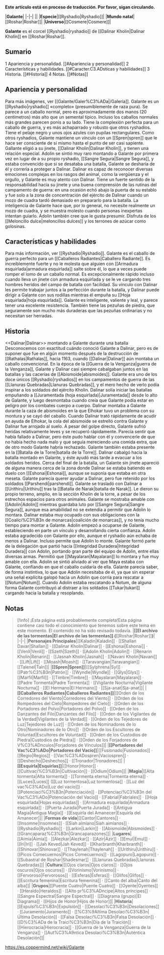 **Este artículo está en proceso de traducción. Por favor, sigan circulando.**


|**Galante**|
|-|-|
||
|**Especie**|[[Ryshadio\|Ryshadio]]|
|**Mundo natal**|[[Roshar\|Roshar]]|
|**Universo**|[[Cosmere\|Cosmere]]|

**Galante** es el corcel [[Ryshadio\|ryshadio]] de [[Dalinar Kholin\|Dalinar Kholin]] en [[Roshar\|Roshar]].

## Sumario

1 Apariencia y personalidad. [[#Apariencia y personalidad]] 
2 Características y habilidades. [[#Caracter.C3.ADsticas y habilidades]] 
3 Historia. [[#Historia]] 
4 Notas. [[#Notas]] 


## Apariencia y personalidad
 
Para más imágenes, ver [[Galante/Galer%C3%ADa\|/Galería]].
Galante es un [[Ryshadio\|ryshadio]] «completo» (presumiblemente de raza pura). Se parece a un caballo normal, pero es aproximadamente dos manos (20 centímetros) más alto que un semental típico. Incluso los caballos normales más grandes parecen ponis a su lado. Tiene la complexión perfecta para un caballo de guerra, y es más achaparrado y robusto que otros ryshadios. Tiene el pelaje negro y unos ojos azules con pupilas rectangulares.
Como otros ryshadios, Galante mantiene un vínculo con un [[Spren\|spren]] que le hace ser consciente de sí mismo hasta el punto de ser casi sapiente. Gallante eligió a su jinete, [[Dalinar Kholin\|Dalinar Kholin]], y tienen una relación especial. Adolin se sintió muy raro montando a Galante por primera vez en lugar de a su propio ryshadio, [[Sangre Segura\|Sangre Segura]], y estaba convencido que si se desataba una batalla, Galante se desharía de él y correría a proteger a Dalinar. Dalinar es capaz de reconocer diversas emociones complejas en los rasgos del animal, como la vergüenza y el orgullo, y Galante es muy atento con Dalinar. Tiene un fuerte sentido de la responsabilidad hacia su jinete y una buena comprensión de las rutinas del campamento de guerra: en una ocasión echó abajo la puerta de su establo y fue solo a la zona de concentración del ejército de Dalinar cuando un mozo de cuadra tardó demasiado en prepararlo para la batalla. La inteligencia de Galante hace que, por lo general, no necesite realmente un mozo de cuadra, y se muestra molesto cuando personas inexpertas intentan guiarlo. Adolin también cree que le gusta presumir. Disfruta de los [[Meloncillo dulce\|meloncillos dulces]] y los terrones de azúcar como golosinas.

## Características y habilidades
Para más información, ver [[Ryshadio\|Ryshadio]].
Galante es el caballo de guerra perfecto para un [[Caballeros Radiantes\|Caballero Radiante]]. Es increíblemente fuerte y no le molesta que alguien con [[Armadura esquirlada\|armadura esquirlada]] salte sobre él, lo que a veces puede romper el lomo de un caballo normal. Es excepcionalmente rápido incluso cuando lleva un jinete con armadura esquirlada y se le ve cargando tres hombres heridos del campo de batalla con facilidad. Su vínculo con Dalinar les permite trabajar juntos a la perfección durante la batalla, y Dalinar puede dirigir a Galante con sus rodillas mientras él empuña su [[Hoja esquirlada\|hoja esquirlada]]. Galante es inteligente, valiente y leal, y parece tener una excelente resistencia. También tiene las pezuñas de piedra, que seguramente son mucho más duraderas que las pezuñas ordinarias y no necesitan ser herradas.

## Historia
  <<Dalinar\|Dalinar>> montando a Galante durante una batalla
Desconocemos con exactitud cuándo conoció Galante a Dalinar, pero es de suponer que fue en algún momento después de la destrucción de [[Rathalas\|Rathalas]], hacia 1163, cuando [[Dalinar\|Dalinar]] aún montaba un caballo convencional. En la época de la [[Guerra de la Venganza\|guerra de la Venganza]], Galante y Dalinar casi siempre cabalgaban juntos en las batallas y las cacerías de [[Abismoide\|abismoides]]. Galante era uno de los doce únicos [[Ryshadio\|ryshadios]] en los campamentos de guerra de las [[Llanuras Quebradas\|Llanuras Quebradas]], y el mero hecho de verlo podía inspirar a los soldados del ejército Kholin. Dalinar solía iniciar las batallas empuñando a [[Juramentada (hoja esquirlada)\|Juramentada]] desde lo alto de Galante, y luego desmontaba cuando creía que Galante podía estar en peligro por los combates cuerpo a cuerpo.
Dalinar montaba a Galante durante la caza de abismoides en la que Elhokar tuvo un problema con su montura y se cayó del caballo. Cuando Dalinar trató rápidamente de acudir en ayuda de Elhokar, la cola del abismoide se estrelló contra Galante y Dalinar fue arrojado al suelo. A pesar del golpe directo, Galante sufrió heridas relativamente leves y se recuperó rápidamente. Parecía sentir que había fallado a Dalinar, pero éste pudo hablar con él y convencerle de que no había hecho nada malo y que seguía mereciendo una comida extra, que de otro modo Galante habría rechazado.
Galante también estaba presente en la [[Batalla de la Torre\|batalla de la Torre]]. Dalinar cabalgó hacia la batalla montado en Galante, y éste ayudó más tarde a evacuar a los soldados heridos. Cerca del final de la batalla, un Galante sin jinete apareció de alguna manera cerca de la zona donde Dalinar se estaba batiendo en duelo con [[Eshonai\|Eshonai]], aunque se suponía que estaba en otra meseta. Galante parecía querer ayudar a Dalinar, pero fue retenido por los soldados [[Parshendi\|parshendi]].
Galante se trasladó con Dalinar a [[Urithiru\|Urithiru]] tras la [[Batalla de Narak\|batalla de Narak]]. Le dieron su propio terreno, amplio, en la sección Kholin de la torre, a pesar de los estrechos espacios para otros animales. Galante se mostraba amable con [[Adolin\|Adolin]] mientras guardaba luto por [[Sangre Segura\|Sangre Segura]], aunque esa amabilidad no se extendía a permitir que Adolin lo montara.
Dalinar estaba muy ocupado con sus obligaciones con la [[Coalici%C3%B3n de monarcas\|coalición de monarcas]], y no tenía mucho tiempo para montar a Galante. Adolin empezó a ocuparse de Galante, estableciendo en parte un vínculo y desarrollando cierta confianza. Adolin estaba agradecido con Galante por ello, aunque el ryshadio aún echaba de menos a Dalinar.
Incluso permite que Adolin lo monte. Galante formó parte de la delegación que partió hacia [[Integridad Duradera\|Integridad Duradera]] con Adolin, portando gran parte del equipo de Adolin, entre ellas diversas armas. Permitió que [[Mayalaran\|Mayalaran]] lo montara y fue muy amable con ella. Adolin se sintió aliviado al ver que Maya estaba con Galante, confiando en que el caballo cuidaría de ella.
Galante parecía saber, de forma instintiva, lo que que Adolin necesitaba de él, ya que sin esperar una señal explícita galopó hacia un Adolin que corría para rescatar a [[Notum\|Notum]]. Cuando Adolin estaba rescatando a Notum, de alguna forma Galante contribuyó al distraer a los soldados [[Tukar\|tukari]] cargando hacia la batalla y resoplando.

## Notas




> [!info] ¡Esta página está probablemente completa!Esta página contiene casi todo el conocimiento que tenemos sobre este tema en este momento.
El contenido no ha sido revisado todavía.
|**[[El archivo de las tormentas\|El archivo de las tormentas]] (**[[Roshar\|Roshar]]**)**|
|-|-|
|**Personajes Principales**|[[Kaladin\|Kaladin]] · [[Shallan Davar\|Shallan]] · [[Dalinar Kholin\|Dalinar]] · [[Eshonai\|Eshonai]] · [[Venli\|Venli]] · [[Szeth\|Szeth]] · [[Adolin Kholin\|Adolin]] · [[Renarin Kholin\|Renarin]] · [[Jasnah Kholin\|Jasnah]] · [[Navani Kholin\|Navani]] · [[Lift\|Lift]] · [[Moash\|Moash]] · [[Taravangian\|Taravangian]] · [[Talenel\|Taln]]|
|**[[Spren\|Spren]]**|[[Sylphrena\|Syl]] · [[Patr%C3%B3n\|Patrón]] · [[Wyndle\|Wyndle]] · [[Glys\|Glys]] · [[Marfil\|Marfil]] · [[Timbre\|Timbre]] · [[Mayalaran\|Mayalaran]] · [[Padre Tormenta\|Padre Tormenta]] · [[Vigilante Nocturna\|Vigilante Nocturna]] · [[El Hermano\|El Hermano]] · [[Sja-anat\|Sja-anat]]|
|**[[Caballeros Radiantes\|Caballeros Radiantes]]**|[[Orden de los Corredores del Viento\|Corredores del Viento]] · [[Orden de los Rompedores del Cielo\|Rompedores del Cielo]] · [[Orden de los Portadores del Polvo\|Portadores del Polvo]] · [[Orden de los Danzantes del Filo\|Danzantes del Filo]] · [[Orden de los Vigilantes de la Verdad\|Vigilantes de la Verdad]] · [[Orden de los Tejedores de Luz\|Tejedores de Luz]] · [[Orden de los Nominadores de lo Otro\|Nominadores de lo Otro]] · [[Orden de los Escultores de Voluntad\|Escultores de Voluntad]] · [[Orden de los Custodios de Piedra\|Custodios de Piedra]] · [[Orden de los Forjadores de V%C3%ADnculos\|Forjadores de Vínculos]]|
|**[[Portadores del Vac%C3%ADo\|Portadores del Vacío]]**|[[Fusionado\|Fusionados]] · [[Regio\|Regios]] · [[Vac%C3%ADospren\|Vacíospren]] · [[Deshecho\|Deshechos]] · [[Tronador\|Tronadores]]|
|**[[Esquirla\|Esquirlas]]**|[[Honor\|Honor]] · [[Cultivaci%C3%B3n\|Cultivación]] · [[Odium\|Odium]]|
|**Magia**|[[Alta tormenta\|Alta tormenta]] · [[Tormenta eterna\|Tormenta eterna]] · [[Luces\|Luces]] ([[Luz tormentosa\|Luz tormentosa]] · [[Luz del vac%C3%ADo\|Luz del vacío]]) · [[Potenciaci%C3%B3n\|Potenciación]] · [[Potenciaci%C3%B3n del Vac%C3%ADo\|Potenciación del Vacío]] · [[Fabrial\|Fabriales]] · [[Hoja esquirlada\|Hojas esquirladas]] · [[Armadura esquirlada\|Armadura esquirlada]] · [[Puerta Jurada\|Puerta Jurada]] · [[Antigua Magia\|Antigua Magia]] · [[Esquirla del Amanecer\|Esquirla del Amanecer]]|
|**Formas de vida**|[[Cantor\|Cantores]] · [[Insomne\|Insomnes]] · [[Siah aimiano\|Siah aimianos]] · [[Ryshadio\|Ryshadio]] · [[Larkin\|Larkin]] · [[Abismoide\|Abismoides]] · [[Grancaparaz%C3%B3n\|Grancaparazones]]|
|**Lugares**|[[Aimia\|Aimia]] · [[Alezkar\|Alezkar]] · [[Azir\|Azir]] · [[Emul\|Emul]] · [[Iri\|Iri]] · [[Jah Keved\|Jah Keved]] · [[Kharbranth\|Kharbranth]] · [[Shinovar\|Shinovar]] · [[Thaylenah\|Thaylenah]] · [[Urithiru\|Urithiru]] · [[Picos Comecuernos\|Picos Comecuernos]] · [[Lagopuro\|Lagopuro]] · [[Subastral de Roshar\|Shadesmar]] · [[Llanuras Quebradas\|Llanuras Quebradas]]|
|**Cultura**|[[Ojos claros\|Ojos claros]] · [[Ojos oscuros\|Ojos oscuros]] · [[Vorinismo\|Vorinismo]] · [[Fervoroso\|Fervorosos]] · [[Esferas\|Esferas]] · [[Glifos\|Glifos]] · [[Escritura femenina\|Escritura femenina]] · [[Canto del alba\|Canto del alba]]|
|**Grupos**|[[Puente Cuatro\|Puente Cuatro]] · [[Oyente\|Oyentes]] · [[Heraldo\|Heraldos]] · [[Alto pr%C3%ADncipe\|Altos príncipes]] · [[Sangre Espectral\|Sangre Espectral]] · [[Diagrama (grupo)\|El Diagrama]] · [[Hijos de Honor\|Hijos de Honor]]|
|**Historia**|[[Expulsi%C3%B3n\|Expulsión]] · [[Desolaci%C3%B3n\|Desolaciones]] · [[Juramento\|Juramento]] · [[%C3%9Altima Desolaci%C3%B3n\|Última Desolación]] · [[Falsa Desolaci%C3%B3n\|Falsa Desolación]] · [[D%C3%ADa de la Traici%C3%B3n\|Día de la Traición]] · [[Hierocracia\|Hierocracia]] · [[Guerra de la Venganza\|Guerra de la Venganza]] · [[Aut%C3%A9ntica Desolaci%C3%B3n\|Auténtica Desolación]]|



https://es.coppermind.net/wiki/Galante